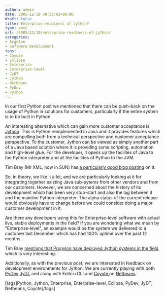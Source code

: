 ```yaml
---
author: admin
date: 2005-12-10 00:36:01+00:00
draft: false
title: Enterprise readiness of Jython?
type: post
url: /2005/12/10/enterprise-readiness-of-jython/
categories:
- Argolon
- Software Development
tags:
- Coyote
- Eclipse
- Enterprise
- Enterprise-level
- JyDT
- Jython
- Netbeans
- PyDev
- Python
---
```


In our first Python post we mentioned that there can be push-back on the usage of Python in solutions for customers, particularly if the entire system is to be built in Python.

An interesting alternative which can gain more customer acceptance is [Jython](http://www.jython.org/). This is Python reimplemented in  Java and it provides features which are compelling both from a technical perspective and customer acceptance perspective. To the customer, Jython can be viewed as simply another part of a Java based solution where it is providing some scripting, automation and high-level glue. For the developer, it opens up the facilites of Java to the Python interpreter and all the facilites of Python to the JVM.

Tim Bray (Mr XML, now in SUN) has  [a particularly good blog posting](http://www.tbray.org/ongoing/When/200x/2004/05/03/Pedroni) on it.

So, in theory, we like it a lot, and we are particularly looking at it for integrating together existing Java sub-sytems from other vendors and from our customers. However, we are concerned about the history of its development which has been very stop-start and also the lag between it and the mainline Python interpreter. The alpha status of the current release would obviously have to change before we could consider doing a major customer development in it.

Are there any developers using this for Enterprise-level software with actual live, stable deployments in the field? If you are wondering what we mean by "Enterprise-level", an example would be the system we delivered to a customer last December which has had 100% uptime over the past 12 months.

Tim Bray [mentions that Propylon have deployed Jython systems in the field](http://www.tbray.org/ongoing/When/200x/2004/12/08/DynamicJava), which is very interesting.

Additionally, as with the previous post, we are interested in feedback on development environments for Jython. We are currently playing with both [PyDev](http://pydev.sourceforge.net/) [JyDT](http://jydt.sourceforge.net/) and  along with Editor+CLI and [Coyote ](http://www.tbray.org/ongoing/When/200x/2004/12/08/DynamicJava)on [Netbeans](http://www.netbeans.org/). 

[tags]Python, Jython, Enterprise, Enterprise-level, Eclipse, PyDev, JyDT, Netbeans, Coyote[/tags] 
